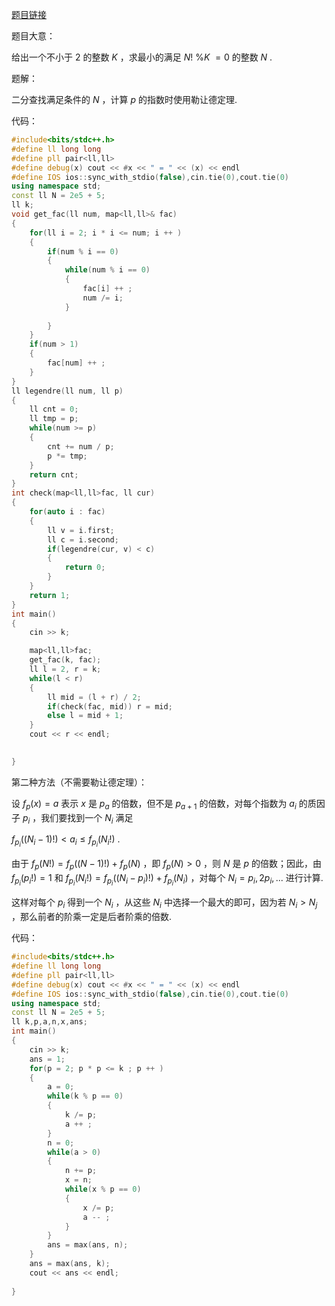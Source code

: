 [题目链接](https://atcoder.jp/contests/abc280/tasks/abc280_d)

题目大意：

给出一个不小于 $2$ 的整数 $K$ ，求最小的满足 $N!\ \% K\ = 0$ 的整数 $N$ .

题解：

二分查找满足条件的 $N$ ，计算 $p$ 的指数时使用勒让德定理.

代码：

```c++
#include<bits/stdc++.h>
#define ll long long
#define pll pair<ll,ll>
#define debug(x) cout << #x << " = " << (x) << endl
#define IOS ios::sync_with_stdio(false),cin.tie(0),cout.tie(0)
using namespace std;
const ll N = 2e5 + 5;
ll k;
void get_fac(ll num, map<ll,ll>& fac)
{
	for(ll i = 2; i * i <= num; i ++ )
	{
		if(num % i == 0)
		{
			while(num % i == 0)
			{
				fac[i] ++ ;
				num /= i;
			}
			
		}
	}
	if(num > 1)
	{
		fac[num] ++ ;
	}
}
ll legendre(ll num, ll p)
{
	ll cnt = 0;
	ll tmp = p;
	while(num >= p)
	{
		cnt += num / p;
		p *= tmp;
	}
	return cnt;
}
int check(map<ll,ll>fac, ll cur)
{
	for(auto i : fac)
	{
		ll v = i.first;
		ll c = i.second;
		if(legendre(cur, v) < c)
		{
			return 0;
		}
	}
	return 1;
}
int main()
{
	cin >> k;

	map<ll,ll>fac;
	get_fac(k, fac);
	ll l = 2, r = k;
	while(l < r)
	{
		ll mid = (l + r) / 2;
		if(check(fac, mid)) r = mid;
		else l = mid + 1;
	}
	cout << r << endl;

	
}
```

第二种方法（不需要勒让德定理）：

设 $f_p(x)=a$ 表示 $x$ 是 $p_a$ 的倍数，但不是 $p_{a+1}$ 的倍数，对每个指数为 $a_i$ 的质因子 $p_i$ ，我们要找到一个 $N_i$ 满足

 $f_{p_i}((N_i-1)!) < a_i \leq f_{p_i}(N_i!)$ .

由于 $f_p(N!) = f_p((N-1)!) + f_p(N)$ ，即 $f_p(N)>0$ ，则 $N$ 是 $p$ 的倍数；因此，由 $f_{p_i}(p_i!)=1$ 和 $f_{p_i}(N_i!)=f_{p_i}((N_i-p_i)!)+f_{p_i}(N_i)$ ，对每个 $N_i=p_i,2p_i,...$ 进行计算.

这样对每个 $p_i$ 得到一个 $N_i$ ，从这些 $N_i$ 中选择一个最大的即可，因为若 $N_i > N_j$ ，那么前者的阶乘一定是后者阶乘的倍数.

代码：

```c++
#include<bits/stdc++.h>
#define ll long long
#define pll pair<ll,ll>
#define debug(x) cout << #x << " = " << (x) << endl
#define IOS ios::sync_with_stdio(false),cin.tie(0),cout.tie(0)
using namespace std;
const ll N = 2e5 + 5;
ll k,p,a,n,x,ans;
int main()
{
	cin >> k;
	ans = 1;
	for(p = 2; p * p <= k ; p ++ )
	{
		a = 0;
		while(k % p == 0)
		{
			k /= p; 
			a ++ ;
		}
		n = 0;
		while(a > 0)
		{
			n += p;
			x = n;
			while(x % p == 0)
			{
				x /= p;
				a -- ;
			}
		}
		ans = max(ans, n);
	}
	ans = max(ans, k);
	cout << ans << endl;
	
}
```

